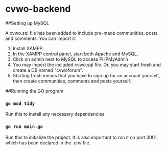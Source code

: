# cvwo-backend

##Setting up MySQL

A cvwo.sql file has been added to include pre-made communities, posts and comments. You can import it.

1. Install XAMPP.
2. In the XAMPP control panel, start both Apache and MySQL.
3. Click on admin next to MySQL to access PHPMyAdmin
4. You may import the included cvwo.sql file. Or, you may start fresh and create a DB named "cvwoforum".
5. Starting fresh means that you have to sign up for an account yourself, then create communities, comments and posts yourself.

##Running the GO program
### `go mod tidy`
Run this to install any necessary dependencies

### `go run main.go`
Run this to initialize the project. It is also important to run it on port 3001, which has been declared in the .env file.
